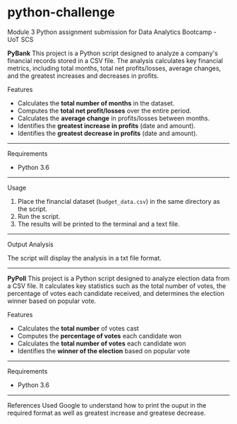 # python-challenge
Module 3 Python assignment submission for Data Analytics Bootcamp - UoT SCS

**PyBank**
This project is a Python script designed to analyze a company's financial records stored in a CSV file. The analysis calculates key financial metrics, including total months, total net profits/losses, average changes, and the greatest increases and decreases in profits.

 Features

- Calculates the **total number of months** in the dataset.
- Computes the **total net profit/losses** over the entire period.
- Calculates the **average change** in profits/losses between months.
- Identifies the **greatest increase in profits** (date and amount).
- Identifies the **greatest decrease in profits** (date and amount).

---

 Requirements

- Python 3.6 

---

 Usage

1. Place the financial dataset (`budget_data.csv`) in the same directory as the script.
2. Run the script.
3. The results will be printed to the terminal and a text file.

---

 Output Analysis
 
The script will display the analysis in a txt file format.

---

**PyPoll**
This project is a Python script designed to analyze election data from a CSV file. It calculates key statistics such as the total number of votes, the percentage of votes each candidate received, and determines the election winner based on popular vote.

Features

- Calculates the **total number** of votes cast
- Computes the **percentage of votes** each candidate won
- Calculates the **total number of votes** each candidate won
- Identifies the **winner of the election** based on popular vote

---

 Requirements

- Python 3.6 

---

 References
 Used Google to understand how to print the ouput in the required format as well as greatest increase and greatese decrease.
